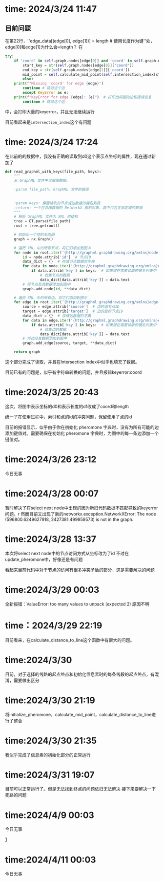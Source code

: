 # time: 2024/3/24 11:47
## 目前问题
在第22行，''edge_data[(edge[0], edge[1])] = length # 使用长度作为键''处，edge[0]和edge[1]为什么会=length？
在
```python   
try:
    if 'coord' in self.graph.nodes[edge[0]] and 'coord' in self.graph.nodes[edge[1]]:
        start_key = str(self.graph.nodes[edge[0]]['coord'])
        end_key = str(self.graph.nodes[edge[1]]['coord'])
        mid_point = self.calculate_mid_point(self.intersection_index[start_key],self.intersection_index[end_key])
        else:
    print(f"Missing 'coord' for edge {edge}")
        continue # 跳过这个边
        except KeyError as e:
    print(f"KeyError for edge {edge}: {e}")  # 打印出问题的边和错误信息
        continue # 跳过这个边
```

中，会打印大量的keyerror，并且无法继续运行

目前看起来是```intersection_index```这个有问题


# time: 2024/3/24 17:24
在此前的的数据中，我没有正确的读取到d0这个表示点坐标的属性，现在通过新加了
```python
def read_graphml_with_keys(file_path, keys):
    """
    从 GraphML 文件中读取图数据。

    :param file_path: GraphML 文件的路径
    
    
    :param keys: 需要读取的节点或边数据的键名列表
    :return: 一个包含图数据的 NetworkX 图形对象，其中只包含指定键的数据
    """
    # 解析 GraphML 文件为 XML 树结构
    tree = ET.parse(file_path)
    root = tree.getroot()

    # 初始化一个空的无向图
    graph = nx.Graph()

    # 遍历 XML 中的所有节点，将它们添加到图中
    for node in root.iter('{http://graphml.graphdrawing.org/xmlns}node'):
        id = node.attrib['id']  # 节点ID
        data_dict = {}  # 存储节点数据的字典
        for data in node.iter('{http://graphml.graphdrawing.org/xmlns}data'):
            if data.attrib['key'] in keys:  # 如果键在需要读取的键名列表中
                # 收集节点的数据
                data_dict[data.attrib['key']] = data.text
        # 将节点及其数据添加到图中
        graph.add_node(id, **data_dict)

    # 遍历 XML 中的所有边，将它们添加到图中
    for edge in root.iter('{http://graphml.graphdrawing.org/xmlns}edge'):
        source = edge.attrib['source']  # 边的源节点ID
        target = edge.attrib['target']  # 边的目标节点ID
        data_dict = {}  # 存储边数据的字典
        for data in edge.iter('{http://graphml.graphdrawing.org/xmlns}data'):
            if data.attrib['key'] in keys:  # 如果键在需要读取的键名列表中
                # 收集边的数据
                data_dict[data.attrib['key']] = data.text
        # 将边及其数据添加到图中
        graph.add_edge(source, target, **data_dict)

    return graph
```
这个部分完成了读取，并且在Intersection Index中似乎也填充了数据。

目前已有的问题是，似乎有字符串转换的问题，并且报错keyerror:coord



# time:2024/3/25 20:43

这次，将图中表示坐标的d0和表示长度的d1改成了coord和length

统一了在使用过程中，索引和点的id的冲突问题，保留使用了点的id

目前的报错显示，似乎由于你在初始化 pheromone 字典时，没有为所有可能的边添加键值对。需要确保在初始化 pheromone
字典时，为图中的每一条边添加一个键值对。 


# time:2024/3/26 23:12
今日无事

# time:2024/3/28 00:07
暂时解决了在select next node中出现的因为新旧代码数据不匹配导致的keyerror问题。r
然而目前又出现了新的networkx.exception.NetworkXError: The node (596800.6249627918, 2427381.499959573) is not in the
graph.



# time:2024/3/28 13:37
本次将select next node中的节点访问方式从坐标改为了id
不过在update_pheromone中，好像还是有问题

看起来目前代码中对于节点的访问有很多冲突矛盾的部分，这是需要解决的问题

# time:2024/3/29 00:03
全新报错：ValueError: too many values to unpack (expected 2)
原因不明


# time：2024/3/29 22:19
目前看来，在calculate_distance_to_line这个函数中有很大的问题。


# time:2024/3/30 
目前，对于选择的线路的起点终点和初始化信息素时的每条线段的起点终点，有混淆，需要做出区分

# time:2024/3/30 21:19
将initialize_pheromone，calculate_mid_point，calculate_distance_to_line进行了整合

# time:2024/3/30 21:35
我似乎完成了信息素的初始化部分的正常运行

# time:2024/3/31 19:07
目前可以正常运行了。但是无法找到终点的问题依旧无法解决
接下来要解决一下死路的问题


# time:2024/4/9 00:03
今日无事

】

# time:2024/4/11 00:03

今日无事

